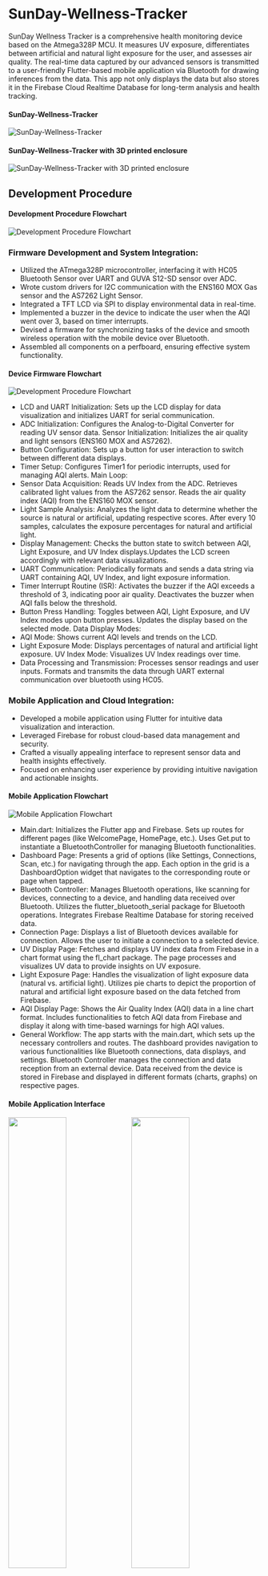 # SunDay-Wellness-Tracker

SunDay Wellness Tracker is a comprehensive health monitoring device based on the Atmega328P MCU. It measures UV exposure, differentiates between artificial and natural light exposure for the user, and assesses air quality. The real-time data captured by our advanced sensors is transmitted to a user-friendly Flutter-based mobile application via Bluetooth for drawing inferences from the data. This app not only displays the data but also stores it in the Firebase Cloud Realtime Database for long-term analysis and health tracking.

#### SunDay-Wellness-Tracker
![SunDay-Wellness-Tracker](images/image3.png)

#### SunDay-Wellness-Tracker with 3D printed enclosure
![ SunDay-Wellness-Tracker with 3D printed enclosure](images/image2.png)

## Development Procedure

#### Development Procedure Flowchart
![Development Procedure Flowchart](images/image1.png)

### Firmware Development and System Integration:
- Utilized the ATmega328P microcontroller, interfacing it with HC05 Bluetooth Sensor over UART and GUVA S12-SD sensor over ADC.
- Wrote custom drivers for I2C communication with the ENS160 MOX Gas sensor and the AS7262 Light Sensor.
- Integrated a TFT LCD via SPI to display environmental data in real-time.
- Implemented a buzzer in the device to indicate the user when the AQI went over 3, based on timer interrupts.
- Devised a firmware for synchronizing tasks of the device and smooth wireless operation with the mobile device over Bluetooth.
- Assembled all components on a perfboard, ensuring effective system functionality.

#### Device Firmware Flowchart
![Development Procedure Flowchart](images/image9.png)

- LCD and UART Initialization: Sets up the LCD display for data visualization and initializes UART for serial communication.
- ADC Initialization: Configures the Analog-to-Digital Converter for reading UV sensor data. Sensor Initialization: Initializes the air quality and light sensors (ENS160 MOX and AS7262).
- Button Configuration: Sets up a button for user interaction to switch between different data displays.
- Timer Setup: Configures Timer1 for periodic interrupts, used for managing AQI alerts. Main Loop:
- Sensor Data Acquisition:
Reads UV Index from the ADC.
Retrieves calibrated light values from the AS7262 sensor. Reads the air quality index (AQI) from the ENS160 MOX sensor.
- Light Sample Analysis: Analyzes the light data to determine whether the source is natural or artificial, updating respective scores.
After every 10 samples, calculates the exposure percentages for natural and artificial light.
- Display Management: Checks the button state to switch between AQI, Light Exposure, and UV Index displays.Updates the LCD screen accordingly with relevant data visualizations.
- UART Communication: Periodically formats and sends a data string via UART containing AQI, UV Index, and light exposure information.
- Timer Interrupt Routine (ISR): Activates the buzzer if the AQI exceeds a threshold of 3, indicating poor air quality. Deactivates the buzzer when AQI falls below the threshold.
- Button Press Handling: Toggles between AQI, Light Exposure, and UV Index modes upon button presses. Updates the display based on the selected mode. Data Display Modes:
- AQI Mode: Shows current AQI levels and trends on the LCD.
- Light Exposure Mode: Displays percentages of natural and artificial light exposure. UV Index Mode: Visualizes UV Index readings over time.
- Data Processing and Transmission: Processes sensor readings and user inputs. Formats and transmits the data through UART external communication over bluetooth using HC05.

### Mobile Application and Cloud Integration:
- Developed a mobile application using Flutter for intuitive data visualization and interaction.
- Leveraged Firebase for robust cloud-based data management and security.
- Crafted a visually appealing interface to represent sensor data and health insights effectively.
- Focused on enhancing user experience by providing intuitive navigation and actionable insights.

#### Mobile Application Flowchart
![Mobile Application Flowchart](images/image10.png)
- Main.dart:
Initializes the Flutter app and Firebase. Sets up routes for different pages (like WelcomePage, HomePage, etc.). Uses Get.put to instantiate a BluetoothController for managing Bluetooth functionalities.
- Dashboard Page:
Presents a grid of options (like Settings, Connections, Scan, etc.) for navigating through the app. Each option in the grid is a DashboardOption widget that navigates to the corresponding route or page when tapped.
- Bluetooth Controller:
Manages Bluetooth operations, like scanning for devices, connecting to a device, and handling data received over Bluetooth. Utilizes the flutter_bluetooth_serial package for Bluetooth operations. Integrates Firebase Realtime Database for storing received data.
- Connection Page:
Displays a list of Bluetooth devices available for connection. Allows the user to initiate a connection to a selected device.
- UV Display Page:
Fetches and displays UV index data from Firebase in a chart format using the fl_chart package. The page processes and visualizes UV data to provide insights on UV exposure.
- Light Exposure Page:
Handles the visualization of light exposure data (natural vs. artificial light). Utilizes pie charts to depict the proportion of natural and artificial light exposure based on the data fetched from Firebase.
- AQI Display Page:
Shows the Air Quality Index (AQI) data in a line chart format. Includes functionalities to fetch AQI data from Firebase and display it along with time-based warnings for high AQI values.
- General Workflow:
The app starts with the main.dart, which sets up the necessary controllers and routes. The dashboard provides navigation to various functionalities like Bluetooth connections, data displays, and settings. Bluetooth Controller manages the connection and data reception from an external device. Data received from the device is stored in Firebase and displayed in different formats (charts, graphs) on respective pages.
#### Mobile Application Interface

<p float="left">
  <img src="images/image8.png" width="48%" />
  <img src="images/image4.png" width="48%" /> 
</p>

<p float="left">
  <img src="images/image5.png" width="48%" />
  <img src="images/image6.png" width="48%" /> 
</p>

#### Firebase Cloud Data Real-time Database
![Firebase Cloud Data Real-time Database](images/image7.png)
